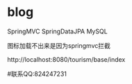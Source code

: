 # blog
SpringMVC SpringDataJPA MySQL

图标加载不出来是因为springmvc拦截

http://localhost:8080/tourism/base/index

#联系QQ:824247231